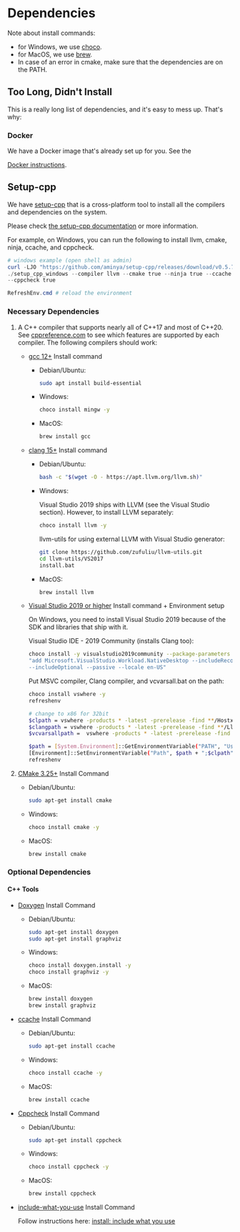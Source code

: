 # Dependencies

Note about install commands:

- for Windows, we use [choco](https://chocolatey.org/install).
- for MacOS, we use [brew](https://brew.sh/).
- In case of an error in cmake, make sure that the dependencies are on the PATH.

## Too Long, Didn't Install

This is a really long list of dependencies, and it's easy to mess up. That's why:

### Docker

We have a Docker image that's already set up for you. See the

<!-- markdownlint-disable MD051 -->

[Docker instructions](#docker-instructions).

<!-- markdownlint-enable -->

## Setup-cpp

We have [setup-cpp](https://github.com/aminya/setup-cpp) that is a cross-platform
tool to install all the compilers and dependencies on the system.

Please check [the setup-cpp documentation](https://github.com/aminya/setup-cpp)
or more information.

For example, on Windows, you can run the following to install llvm, cmake, ninja,
ccache, and cppcheck.

```ps1
# windows example (open shell as admin)
curl -LJO "https://github.com/aminya/setup-cpp/releases/download/v0.5.7/setup_cpp_windows.exe"
./setup_cpp_windows --compiler llvm --cmake true --ninja true --ccache true
--cppcheck true

RefreshEnv.cmd # reload the environment
```

### Necessary Dependencies

1. A C++ compiler that supports nearly all of C++17 and most of C++20.
   See [cppreference.com](https://en.cppreference.com/w/cpp/compiler_support)
   to see which features are supported by each compiler.
   The following compilers should work:

   - [gcc 12+](https://gcc.gnu.org/)
     Install command

     - Debian/Ubuntu:

       ```bash
       sudo apt install build-essential
       ```

     - Windows:

       ```bash
       choco install mingw -y
       ```

     - MacOS:

       ```bash
       brew install gcc
       ```

   - [clang 15+](https://clang.llvm.org/)
     Install command

     - Debian/Ubuntu:

       ```bash
       bash -c "$(wget -O - https://apt.llvm.org/llvm.sh)"
       ```

     - Windows:

       Visual Studio 2019 ships with LLVM (see the Visual Studio section).
       However, to install LLVM separately:

       ```bash
       choco install llvm -y
       ```

       llvm-utils for using external LLVM with Visual Studio generator:

       ```bash
       git clone https://github.com/zufuliu/llvm-utils.git
       cd llvm-utils/VS2017
       install.bat
       ```

     - MacOS:

       ```bash
       brew install llvm
       ```

   - [Visual Studio 2019 or higher](https://visualstudio.microsoft.com/)
     Install command + Environment setup

     On Windows, you need to install Visual Studio 2019 because of the SDK and
     libraries that ship with it.

     Visual Studio IDE - 2019 Community (installs Clang too):

     ```bash
     choco install -y visualstudio2019community --package-parameters
     "add Microsoft.VisualStudio.Workload.NativeDesktop --includeRecommended
     --includeOptional --passive --locale en-US"
     ```

     Put MSVC compiler, Clang compiler, and vcvarsall.bat on the path:

     ```bash
     choco install vswhere -y
     refreshenv

     # change to x86 for 32bit
     $clpath = vswhere -products * -latest -prerelease -find **/Hostx64/x64/*
     $clangpath = vswhere -products * -latest -prerelease -find **/Llvm/bin/*
     $vcvarsallpath =  vswhere -products * -latest -prerelease -find **/Auxiliary/Build/*

     $path = [System.Environment]::GetEnvironmentVariable("PATH", "User")
     [Environment]::SetEnvironmentVariable("Path", $path + ";$clpath" + ";$clangpath" + ";$vcvarsallpath", "User")
     refreshenv
     ```

2. [CMake 3.25+](https://cmake.org/)
   Install Command

   - Debian/Ubuntu:

     ```bash
     sudo apt-get install cmake
     ```

   - Windows:

     ```bash
     choco install cmake -y
     ```

   - MacOS:

     ```bash
     brew install cmake
     ```

### Optional Dependencies

#### C++ Tools

- [Doxygen](http://doxygen.nl/)
  Install Command

  - Debian/Ubuntu:

    ```bash
    sudo apt-get install doxygen
    sudo apt-get install graphviz
    ```

  - Windows:

    ```bash
    choco install doxygen.install -y
    choco install graphviz -y
    ```

  - MacOS:

    ```bash
    brew install doxygen
    brew install graphviz
    ```

- [ccache][def]
  Install Command

  - Debian/Ubuntu:

    ```bash
    sudo apt-get install ccache
    ```

  - Windows:

    ```bash
    choco install ccache -y
    ```

  - MacOS:

    ```bash
    brew install ccache
    ```

- [Cppcheck](http://cppcheck.sourceforge.net/)
  Install Command

  - Debian/Ubuntu:

    ```bash
    sudo apt-get install cppcheck
    ```

  - Windows:

    ```bash
    choco install cppcheck -y
    ```

  - MacOS:

    ```bash
    brew install cppcheck
    ```

- [include-what-you-use](https://include-what-you-use.org/)
  Install Command

  Follow instructions here:
  [install: include what you use](https://github.com/include-what-you-use/include-what-you-use#how-to-install)

[def]: https://ccache.dev/
